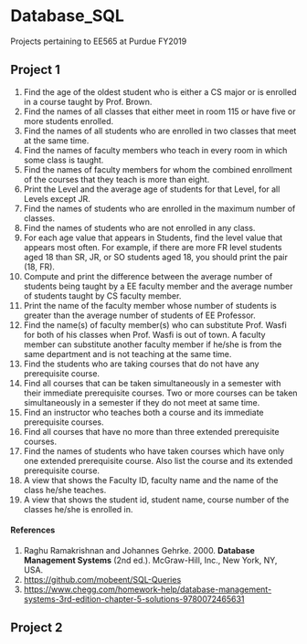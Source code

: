 # Database_SQL
Projects pertaining to EE565 at Purdue FY2019


## Project 1

1.	Find the age of the oldest student who is either a CS major or is enrolled in a course taught by Prof. Brown.
2.	Find the names of all classes that either meet in room 115 or have five or more students enrolled.
3.	Find the names of all students who are enrolled in two classes that meet at the same time.
4.	Find the names of faculty members who teach in every room in which some class is taught.
5.	Find the names of faculty members for whom the combined enrollment of the courses that they teach is more than eight.
6.	Print the Level and the average age of students for that Level, for all Levels except JR.
7.	Find the names of students who are enrolled in the maximum number of classes.
8.	Find the names of students who are not enrolled in any class.
9.	For each age value that appears in Students, find the level value that appears most often. For example, if there are more FR level students aged 18 than SR, JR, or SO students aged 18, you should print the pair (18, FR).
10.	Compute and print the difference between the average number of students being taught by a EE faculty member and the average number of students taught by CS faculty member.
11.	Print the name of the faculty member whose number of students is greater than the average number of students of EE Professor.
12.	Find the name(s) of faculty member(s) who can substitute Prof. Wasfi for both of his classes when Prof. Wasfi is out of town. A faculty member can substitute another faculty member if he/she is from the same department and is not teaching at the same time.
13.	Find the students who are taking courses that do not have any prerequisite course.
14.	Find all courses that can be taken simultaneously in a semester with their immediate prerequisite courses. Two or more courses can be taken simultaneously in a semester if they do not meet at same time.
15.	Find an instructor who teaches both a course and its immediate prerequisite courses.
16.	Find all courses that have no more than three extended prerequisite courses.
17.	Find the names of students who have taken courses which have only one extended prerequisite course. Also list the course and its extended prerequisite course.
18.	A view that shows the Faculty ID, faculty name and the name of the class he/she teaches.
19.	A view that shows the student id, student name, course number of the classes he/she is enrolled in.

#### References

1. Raghu Ramakrishnan and Johannes Gehrke. 2000. **Database Management Systems** (2nd ed.). McGraw-Hill, Inc., New York, NY, USA. 
2. https://github.com/mobeent/SQL-Queries
3. https://www.chegg.com/homework-help/database-management-systems-3rd-edition-chapter-5-solutions-9780072465631 


## Project 2
